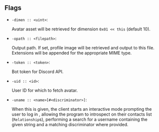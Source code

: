 ## Flags
- `-dimen :: <uint>`:

   	Avatar asset will be retrieved for dimension `0x01 << this` (default 10).

- `-opath :: <filepath>`:

   	Output path. If set, profile image will be retrieved and output to this file. Extensions will be appended for the appropriate MIME type.

- `-token :: <token>`:

   	Bot token for Discord API.
- `-uid :: <id>`:

  	User ID for which to fetch avatar.

- `-uname :: <name>[#<discriminator>]`:
		
	When this is given, the client starts an interactive mode prompting the user to log in , allowing the program to introspect on their contacts list (`Relationship`s), performing a search for a username containing the given string and a matching discriminator where provided.
